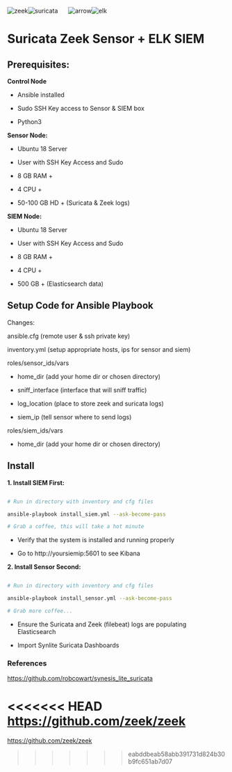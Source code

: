 
![zeek](https://camo.githubusercontent.com/d8fc1510d644d4544c55e9b108372d86ea92d3e416e067e73dc62fec40678240/68747470733a2f2f7a65656b2e6f72672f77702d636f6e74656e742f75706c6f6164732f323032302f30342f7a65656b2d6c6f676f2d776974686f75742d746578742e706e67)![suricata](https://chocolatey.org/content/packageimages/suricata.2.0.2.20140625.png)&nbsp;&nbsp;&nbsp;&nbsp;&nbsp;&nbsp;![arrow](https://cdn.iconscout.com/icon/free/png-256/right-arrow-439-1161082.png)![elk](https://raw.githubusercontent.com/blacktop/docker-elastic-stack/master/docs/img/el_stack_logo.png)
# Suricata Zeek Sensor + ELK SIEM

  

## Prerequisites:

  

**Control Node**

- Ansible installed

- Sudo SSH Key access to Sensor & SIEM box

- Python3

**Sensor Node:**

- Ubuntu 18 Server

- User with SSH Key Access and Sudo

- 8 GB RAM +

- 4 CPU +

- 50-100 GB HD + (Suricata & Zeek logs)

  

**SIEM Node:**

- Ubuntu 18 Server

- User with SSH Key Access and Sudo

- 8 GB RAM +

- 4 CPU +

- 500 GB + (Elasticsearch data)

  

## Setup Code for Ansible Playbook

Changes:

ansible.cfg (remote user & ssh private key)

inventory.yml (setup appropriate hosts, ips for sensor and siem)

roles/sensor_ids/vars

- home_dir (add your home dir or chosen directory)

- sniff_interface (interface that will sniff traffic)

- log_location (place to store zeek and suricata logs)

- siem_ip (tell sensor where to send logs)

  

roles/siem_ids/vars

- home_dir (add your home dir or chosen directory)

  

## Install

**1. Install SIEM First:**

```bash

# Run in directory with inventory and cfg files

ansible-playbook install_siem.yml --ask-become-pass

# Grab a coffee, this will take a hot minute

```

- Verify that the system is installed and running properly

- Go to http://yoursiemip:5601 to see Kibana

  

**2. Install Sensor Second:**

```bash

# Run in directory with inventory and cfg files

ansible-playbook install_sensor.yml --ask-become-pass

# Grab more coffee...

```

- Ensure the Suricata and Zeek (filebeat) logs are populating Elasticsearch

- Import Synlite Suricata Dashboards

  

### References

https://github.com/robcowart/synesis_lite_suricata

<<<<<<< HEAD
https://github.com/zeek/zeek
=======
https://github.com/zeek/zeek
>>>>>>> eabddbeab58abb391731d824b30b9fc651ab7d07
